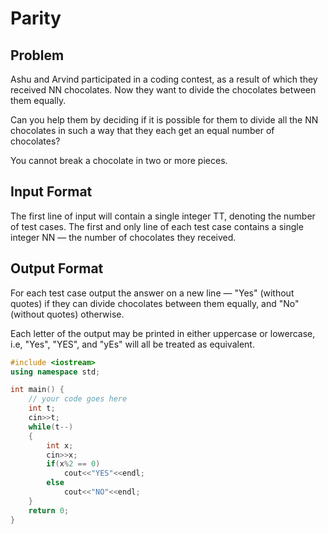 # Parity
## Problem
Ashu and Arvind participated in a coding contest, as a result of which they received NN chocolates. Now they want to divide the chocolates between them equally.

Can you help them by deciding if it is possible for them to divide all the NN chocolates in such a way that they each get an equal number of chocolates?

You cannot break a chocolate in two or more pieces.

## Input Format
The first line of input will contain a single integer TT, denoting the number of test cases.
The first and only line of each test case contains a single integer NN — the number of chocolates they received.
## Output Format
For each test case output the answer on a new line — "Yes" (without quotes) if they can divide chocolates between them equally, and "No" (without quotes) otherwise.

Each letter of the output may be printed in either uppercase or lowercase, i.e, "Yes", "YES", and "yEs" will all be treated as equivalent.
```cpp
#include <iostream>
using namespace std;

int main() {
	// your code goes here
	int t;
	cin>>t;
	while(t--)
	{
	    int x;
	    cin>>x;
	    if(x%2 == 0)
	        cout<<"YES"<<endl;
	    else
	        cout<<"NO"<<endl;
	}
	return 0;
}
```